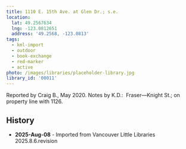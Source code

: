 ```yaml
---
title: 1110 E. 15th Ave. at Glen Dr.; s.e.
location:
  lat: 49.2567634
  lng: -123.0812651
  address: '49.2568, -123.0813'
tags:
  - kml-import
  - outdoor
  - book-exchange
  - red-marker
  - active
photo: /images/libraries/placeholder-library.jpg
library_id: '00011'
---
```

Reported by Craig B., May 2020.
Notes by K.D.:  Fraser—Knight St.; on property line with 1126.

## History
- **2025-Aug-08** - Imported from Vancouver Little Libraries 2025.8.6.revision
